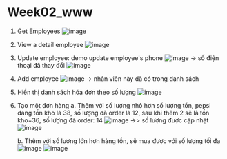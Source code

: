 # Week02_www
1. Get Employees
   ![image](https://github.com/BaoTruc0605/Week02_www/assets/114350927/146e5240-0039-4c4a-b26c-8910349461c4)
2. View a detail employee
   ![image](https://github.com/BaoTruc0605/Week02_www/assets/114350927/8c868372-b0c3-4893-be01-d0f6bb8dee9e)
3. Update employee: demo update employee's phone
   ![image](https://github.com/BaoTruc0605/Week02_www/assets/114350927/92e5c508-fd95-405f-8119-8e70f8dea852)
  -> số điện thoại đã thay đổi
   ![image](https://github.com/BaoTruc0605/Week02_www/assets/114350927/1ead5989-45a4-4557-a463-4a69f0f6cd7e)
4. Add employee
   ![image](https://github.com/BaoTruc0605/Week02_www/assets/114350927/1a8bba54-1389-4890-b418-61ca0b9d06cd)
   -> nhân viên này đã có trong danh sách
5. Hiển thị danh sách hóa đơn theo số lượng
   ![image](https://github.com/BaoTruc0605/Week02_www/assets/114350927/3f318495-e8b1-4d2b-ba35-9142b2a13a40)

6. Tạo một đơn hàng
   a. Thêm với số lượng nhỏ hơn số lượng tồn, pepsi đang tồn kho là 38, số lượng đã order là 12, sau khi thêm 2 sẽ là tồn kho=36, số lượng đã order: 14
    ![image](https://github.com/BaoTruc0605/Week02_www/assets/114350927/d777549e-9b8e-4de8-8355-7f3b68a94218)
   ->> số lượng được cập nhật
    ![image](https://github.com/BaoTruc0605/Week02_www/assets/114350927/5fda9dd0-018f-4640-83d9-ac319c432640)

   b. Thêm với số lượng lớn hơn hàng tồn, sẽ mua được với số lượng tối đa
![image](https://github.com/BaoTruc0605/Week02_www/assets/114350927/0bf41f89-2c3f-489f-96f5-1bd157934dae)
![image](https://github.com/BaoTruc0605/Week02_www/assets/114350927/38d11f0e-ad5b-401f-8cee-fcaea2e5fbe4)

   


   


